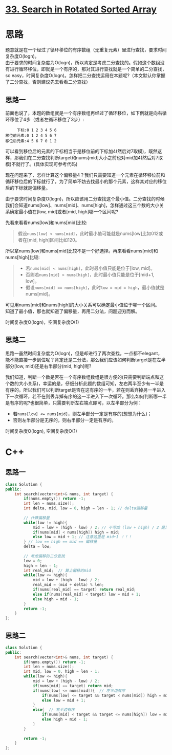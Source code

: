 # [33. Search in Rotated Sorted Array](https://leetcode.com/problems/search-in-rotated-sorted-array/)

# 思路
题意就是在一个经过了循环移位的有序数组（无重复元素）里进行查找，要求时间复杂度O(logn)。  
由于要求的时间复杂度为O(logn)，所以肯定是考虑二分查找的。假如这个数组没有进行循环移位，即就是一个有序的，那对其进行查找就是一个简单的二分查找，so easy，时间复杂度O(logn)。怎样把二分查找运用在本题呢?（本文默认你掌握了二分查找，否则建议先去看看二分查找）

## 思路一
前面也说了，本题的数组就是一个有序数组再经过了循环移位，如下例就是向右循环移位了4步（或者左循环移位了3步）:
```
     下标:0 1 2 3 4 5 6
移位前元素:0 1 2 4 5 6 7
移位后元素:4 5 6 7 0 1 2
```
可以看到移位后的元素的下标相当于是移位前的下标加4(然后对7取模)，既然这样，那我们在二分查找判断target和nums[mid]大小之前也对mid加4(然后对7取模)不就行了。(具体实现可参考代码)   

现在问题来了，怎样计算这个偏移量4？我们只需要知道一个元素在循环移位前和循环移位后的下标就行了，为了简单不妨去找最小的那个元素，这样其对应的移位后的下标就是偏移量。 

由于要求时间复杂度O(logn)，所以应该用二分查找这个最小值。二分查找的时候我们会知道nums[low]、nums[mid]、nums[high]，怎样通过这三个数的大小关系确定最小值在[low, mid]或者[mid, high]哪一个区间呢?   

先看来看看nums[low]和nums[mid]比较:  
> 假设`nums[low] < nums[mid]`，此时最小值可能就是nums[low]比如012或者在[mid, high]区间比如120。

所以拿nums[low]和nums[mid]比较不是一个好选择。再来看看nums[mid]和nums[high]比较: 
> * 若`nums[mid] < nums[high]`，此时最小值只能是位于[low, mid]。
> * 否则若`nums[mid] > nums[high]`，此时最小值只能是位于[mid+1, low]。
> * 假设`nums[mid] == nums[high]`，此时`low = mid = high`，最小值就是nums[mid]。

可见用nums[mid]和nums[high]的大小关系可以确定最小值位于哪一个区间。     
知道了最小值，那也就知道了偏移量，再用二分法，问题迎刃而解。   

时间复杂度O(logn)，空间复杂度O(1)

## 思路二
思路一虽然时间复杂度为O(logn)，但是却进行了两次查找，一点都不elegant，能不能直接一步到位呢？肯定还是二分法，那么我们应该如何判断target是在左半部分[low, mid)还是右半部分(mid, high]呢?     

我们知道，判断一个数是否在一个有序数组数组是很方便的(只需要判断端点和这个数的大小关系)，幸运的是，仔细分析此题的数组可知，左右两半至少有一半是有序的。所以我们可以判断target是否在这有序的一半，若在则丢弃掉另一半进入下一次循环，若不在则丢弃掉有序的这一半进入下一次循环。那么如何判断哪一半是有序的呢?也很简单，只需要判断左右端点即可，以左半部分为例：
* 若`nums[low] <= nums[mid]`，则左半部分一定是有序的(想想为什么)；
* 否则左半部分是无序的，则右半部分一定是有序的。

时间复杂度O(logn), 空间复杂度O(1)


# C++
## 思路一
``` C++
class Solution {
public:
    int search(vector<int>& nums, int target) {
        if(nums.empty()) return -1;
        int len = nums.size();
        int delta, mid, low = 0, high = len - 1; // delta偏移量
        
        // 计算偏移量
        while(low != high){
            mid = low + (high - low) / 2; // 不写成 (low + high) / 2 是为了避免溢出的风险
            if(nums[mid] < nums[high]) high = mid;
            else low = mid + 1; // 注意这里是 mid+1 ！！！
        } // low == high == mid == 偏移量
        delta = low;
        
        // 考虑偏移的二分查找
        low = 0;
        high = len - 1;
        int real_mid;  // 算上偏移的mid
        while(low <= high){
            mid = low + (high - low) / 2;
            real_mid = (mid + delta) % len;   
            if(nums[real_mid] == target) return real_mid;
            else if(nums[real_mid] < target) low = mid + 1;
            else high = mid - 1;
        }
        return -1;
    }
};
```

## 思路二
``` C++
class Solution {
public:
    int search(vector<int>& nums, int target) {
        if(nums.empty()) return -1;
        int len = nums.size();
        int mid, low = 0, high = len - 1;
        while(low <= high){
            mid = low + (high - low) / 2;
            if(nums[mid] == target) return mid;
            if(nums[low] <= nums[mid]){  // 左半边有序
                if(nums[low] <= target && target < nums[mid]) high = mid - 1; // target在左半边
                else low = mid + 1;
            }
            else{  // 右半边有序
                if(nums[mid] < target && target <= nums[high]) low = mid + 1; // target在右半边
                else high = mid - 1;
            }
        }
        
        return -1;
    }
};
```